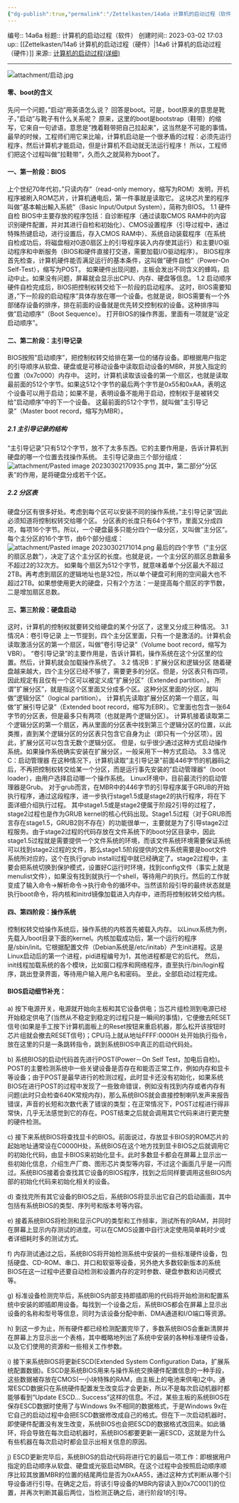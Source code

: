 ```yaml
---
{"dg-publish":true,"permalink":"/Zettelkasten/14a6a 计算机的启动过程（软件）/","dgPassFrontmatter":true}
---
```


编号:: 14a6a
标题:: 计算机的启动过程（软件）
创建时间:: 2023-03-02 17:03
up:: [[Zettelkasten/14a6 计算机的启动过程（硬件）\|14a6 计算机的启动过程（硬件）]]
来源:: [计算机的启动过程(详细)](https://blog.csdn.net/langeldep/article/details/8788119)

---
![attachment/启动.jpg](/img/user/attachment/%E5%90%AF%E5%8A%A8.jpg)

#### 零、boot的含义

先问一个问题，”启动”用英语怎么说？ 回答是boot。可是，boot原来的意思是靴子，”启动”与靴子有什么关系呢？ 原来，这里的boot是bootstrap（鞋带）的缩写，它来自一句谚语，意思是”拽着鞋带把自己拉起来”，这当然是不可能的事情。最早的时候，工程师们用它来比喻，计算机启动是一个很矛盾的过程：必须先运行程序，然后计算机才能启动，但是计算机不启动就无法运行程序！ 所以，工程师们把这个过程叫做”拉鞋带”，久而久之就简称为boot了。 

#### 一、第一阶段：BIOS

上个世纪70年代初，”只读内存”（read-only memory，缩写为ROM）发明，开机程序被刷入ROM芯片，计算机通电后，第一件事就是读取它。 这块芯片里的程序叫做”基本輸出輸入系統”（Basic Input/Output System），简称为BIOS。 1.1 硬件自检 BIOS中主要存放的程序包括：自诊断程序（通过读取CMOS RAM中的内容识别硬件配置，并对其进行自检和初始化）、CMOS设置程序（引导过程中，通过特殊热键启动，进行设置后，存入CMOS RAM中）、系统自动装载程序（在系统自检成功后，将磁盘相对0道0扇区上的引导程序装入内存使其运行）和主要I/O驱动程序和中断服务（BIOS和硬件直接打交道，需要加载I/O驱动程序）。 BIOS程序首先检查，计算机硬件能否满足运行的基本条件，这叫做”硬件自检”（Power-On Self-Test），缩写为POST。 如果硬件出现问题，主板会发出不同含义的蜂鸣，启动中止。如果没有问题，屏幕就会显示出CPU、内存、硬盘等信息。 1.2 启动顺序 硬件自检完成后，BIOS把控制权转交给下一阶段的启动程序。 这时，BIOS需要知道，”下一阶段的启动程序”具体存放在哪一个设备。也就是说，BIOS需要有一个外部储存设备的排序，排在前面的设备就是优先转交控制权的设备。这种排序叫做”启动顺序”（Boot Sequence）。 打开BIOS的操作界面，里面有一项就是”设定启动顺序”。

#### 二、第二阶段：主引导记录

BIOS按照”启动顺序”，把控制权转交给排在第一位的储存设备。即根据用户指定的引导顺序从软盘、硬盘或是可移动设备中读取启动设备的MBR，并放入指定的位置（0x7c000）内存中。 这时，计算机读取该设备的第一个扇区，也就是读取最前面的512个字节。如果这512个字节的最后两个字节是0x55和0xAA，表明这个设备可以用于启动；如果不是，表明设备不能用于启动，控制权于是被转交给”启动顺序”中的下一个设备。 这最前面的512个字节，就叫做”主引导记录”（Master boot record，缩写为MBR）。

##### 2.1 主引导记录的结构

“主引导记录”只有512个字节，放不了太多东西。它的主要作用是，告诉计算机到硬盘的哪一个位置去找操作系统。 主引导记录由三个部分组成：
![attachment/Pasted image 20230302170935.png](/img/user/attachment/Pasted%20image%2020230302170935.png)
其中，第二部分”分区表”的作用，是将硬盘分成若干个区。

##### 2.2 分区表 
硬盘分区有很多好处。考虑到每个区可以安装不同的操作系统，”主引导记录”因此必须知道将控制权转交给哪个区。 分区表的长度只有64个字节，里面又分成四项，每项16个字节。所以，一个硬盘最多只能分四个一级分区，又叫做”主分区”。 每个主分区的16个字节，由6个部分组成：
![attachment/Pasted image 20230302171014.png](/img/user/attachment/Pasted%20image%2020230302171014.png)
最后的四个字节（”主分区的扇区总数”），决定了这个主分区的长度。也就是说，一个主分区的扇区总数最多不超过2的32次方。 如果每个扇区为512个字节，就意味着单个分区最大不超过2TB。再考虑到扇区的逻辑地址也是32位，所以单个硬盘可利用的空间最大也不超过2TB。如果想使用更大的硬盘，只有2个方法：一是提高每个扇区的字节数，二是增加扇区总数。

#### 三、第三阶段：硬盘启动

这时，计算机的控制权就要转交给硬盘的某个分区了，这里又分成三种情况。 3.1 情况A：卷引导记录 上一节提到，四个主分区里面，只有一个是激活的。计算机会读取激活分区的第一个扇区，叫做”卷引导记录”（Volume boot record，缩写为VBR）。 “卷引导记录”的主要作用是，告诉计算机，操作系统在这个分区里的位置。然后，计算机就会加载操作系统了。 3.2 情况B：扩展分区和逻辑分区 随着硬盘越来越大，四个主分区已经不够了，需要更多的分区。但是，分区表只有四项，因此规定有且仅有一个区可以被定义成”扩展分区”（Extended partition）。 所谓”扩展分区”，就是指这个区里面又分成多个区。这种分区里面的分区，就叫做”逻辑分区”（logical partition）。 计算机先读取扩展分区的第一个扇区，叫做”扩展引导记录”（Extended boot record，缩写为EBR）。它里面也包含一张64字节的分区表，但是最多只有两项（也就是两个逻辑分区）。 计算机接着读取第二个逻辑分区的第一个扇区，再从里面的分区表中找到第三个逻辑分区的位置，以此类推，直到某个逻辑分区的分区表只包含它自身为止（即只有一个分区项）。因此，扩展分区可以包含无数个逻辑分区。 但是，似乎很少通过这种方式启动操作系统。如果操作系统确实安装在扩展分区，一般采用下一种方式启动。 3.3 情况C：启动管理器 在这种情况下，计算机读取”主引导记录”前面446字节的机器码之后，不再把控制权转交给某一个分区，而是运行事先安装的”启动管理器”（boot loader），由用户选择启动哪一个操作系统。 Linux环境中，目前最流行的启动管理器是Grub。 对于grub而言，在MBR中的446字节的引导程序属于GRUB的开始执行程序，通过这段程序，进一步执行stage1.5或是stage2的执行程序，将在下面详细介绍执行过程。 其中stage1.5或是stage2便属于阶段2引导的过程了，stage2过程也是作为GRUB kernel的核心代码出现。Stage1.5过程（对于GRUB而言存在stage1.5，GRUB2则不存在）的功能很单一，主要就是为了引导stage2过程服务。由于stage2过程的代码存放在文件系统下的boot分区目录中，因此stage1.5过程就是需要提供一个文件系统的环境，而该文件系统环境需要保证系统可以找到stage2过程的文件，那么stage1.5阶段提供的文件系统需要是boot文件系统所对应的，这个在执行grub install过程中就已经确定了。stage2过程中，主要会把系统切换到保护模式，设置好C运行时环境，找到config文件（事实上就是menulist文件），如果没有找到就执行一个shell，等待用户的执行。然后的工作就变成了输入命令->解析命令->执行命令的循环中。当然该阶段引导的最终状态就是执行boot命令，将内核和initrd镜像加载进入内存中，进而将控制权转交给内核。

#### 四、第四阶段：操作系统

控制权转交给操作系统后，操作系统的内核首先被载入内存。 以Linux系统为例，先载入/boot目录下面的kernel。内核加载成功后，第一个运行的程序是/sbin/init。它根据配置文件（Debian系统是/etc/initab）产生init进程。这是Linux启动后的第一个进程，pid进程编号为1，其他进程都是它的后代。 然后，init线程加载系统的各个模块，比如窗口程序和网络程序，直至执行/bin/login程序，跳出登录界面，等待用户输入用户名和密码。 至此，全部启动过程完成。

#### BIOS启动细节补充：
a) 按下电源开关，电源就开始向主板和其它设备供电；当芯片组检测到电源已经开始稳定供电了(当然从不稳定到稳定的过程只是一瞬间的事情)，它便撤去RESET信号(如果是手工按下计算机面板上的Reset按钮来重启机器，那么松开该按钮时芯片组就会撤去RESET信号)；CPU马上就从地址FFFF:0000H 处开始执行指令，放在这里的只是一条跳转指令，跳到系统BIOS中真正的启动代码处。

b) 系统BIOS的启动代码首先进行POST(Power－On Self Test，加电后自检)。POST的主要检测系统中一些关键设备是否存在和能否正常工作，例如内存和显卡等设备；由于POST是最早进行的检测过程，此时显卡还没有初始化，如果系统BIOS在进行POST的过程中发现了一些致命错误，例如没有找到内存或者内存有问题(此时只会检查640K常规内存)，那么系统BIOS就会直接控制喇叭发声来报告错误，声音的长短和次数代表了错误的类型；在正常情况下，POST过程进行得非常快，几乎无法感觉到它的存在。POST结束之后就会调用其它代码来进行更完整的硬件检测。

c) 接下来系统BIOS将查找显卡的BIOS。前面说过，存放显卡BIOS的ROM芯片的起始地址通常设在C0000H处，系统BIOS在这个地方找到显卡BIOS之后就调用它的初始化代码，由显卡BIOS来初始化显卡。此时多数显卡都会在屏幕上显示出一些初始化信息，介绍生产厂商、图形芯片类型等内容，不过这个画面几乎是一闪而过。系统BIOS接着会查找其它设备的BIOS程序，找到之后同样要调用这些BIOS内部的初始化代码来初始化相关的设备。

d) 查找完所有其它设备的BIOS之后，系统BIOS将显示出它自己的启动画面，其中包括有系统BIOS的类型、序列号和版本号等内容。

e) 接着系统BIOS将检测和显示CPU的类型和工作频率，测试所有的RAM，并同时在屏幕上显示内存测试的进度。可以在CMOS设置中自行决定使用简单耗时少或者详细耗时多的测试方式。

f) 内存测试通过之后，系统BIOS将开始检测系统中安装的一些标准硬件设备，包括硬盘、CD-ROM、串口、并口和软驱等设备，另外绝大多数较新版本的系统BIOS在这一过程中还要自动检测和设置内存的定时参数、硬盘参数和访问模式等。

g) 标准设备检测完毕后，系统BIOS内部支持即插即用的代码将开始检测和配置系统中安装的即插即用设备。每找到一个设备之后，系统BIOS都会在屏幕上显示出设备的名称和型号等信息，同时为该设备分配中断、DMA通道和I/O端口等资源。

h) 到这一步为止，所有硬件都已经检测配置完毕了，多数系统BIOS会重新清屏并在屏幕上方显示出一个表格，其中概略地列出了系统中安装的各种标准硬件设备，以及它们使用的资源和一些相关工作参数。

i) 接下来系统BIOS将更新ESCD(Extended System Configuration Data，扩展系统配置数据)。ESCD是系统BIOS用来与操作系统交换硬件配置信息的一种手段，这些数据被存放在CMOS(一小块特殊的RAM，由主板上的电池来供电)之中。通常ESCD数据只在系统硬件配置发生改变后才会更新，所以不是每次启动机器时都能够看到“Update ESCD… Success”这样的信息。不过，某些主板的系统BIOS在保存ESCD数据时使用了与Windows 9x不相同的数据格式，于是Windows 9x在它自己的启动过程中会把ESCD数据修改成自己的格式。但在下一次启动机器时，即使硬件配置没有发生改变，系统BIOS也会把ESCD的数据格式改回来。如此循环，将会导致在每次启动机器时，系统BIOS都要更新一遍ESCD，这就是为什么有些机器在每次启动时都会显示出相关信息的原因。

j) ESCD更新完毕后，系统BIOS的启动代码将进行它的最后一项工作：即根据用户指定的启动顺序从软盘、硬盘或光驱启动MBR。在这个过程中会按照启动顺序顺序比较其放置MBR的位置的结尾两位是否为0xAA55，通过这种方式判断从哪个引导设备进行引导。在确定之后，将该引导设备的MBR内容读入到0x7C00[1]的位置，并再次判断其最后两位，当检测正确之后，进行阶段1的引导。